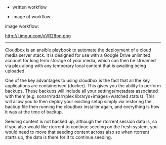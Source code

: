 - written workflow

- image of workflow

image workflow:

http://i.imgur.com/xVR28pn.png

---

Cloudbox is an ansible playbook to automate the deployment of a cloud media server stack. It is designed for use with a Google Drive unlimited account for long term storage of your media, which can then be streamed via plex along with any temporary local content that is awaiting being uploaded.

One of the key advantages to using cloudbox is the fact that all the key applications are containerised (docker). This gives you the ability to perform backups. These backups will include all your settings/metadata associated with them (e.g. sonarr/radarr/plex librarys+images+watched status). This will allow you to then deploy your existing setup simply via restoring the backup file then running the cloudbox installer again, and everything is how it was at the time of backup. 

Seeding content is not backed up, although the rtorrent session data is, so if you also would like rtorrent to continue seeding on the fresh system, you would need to move that seeding content across also so when rtorrent starts up, the data is there for it to continue seeding.